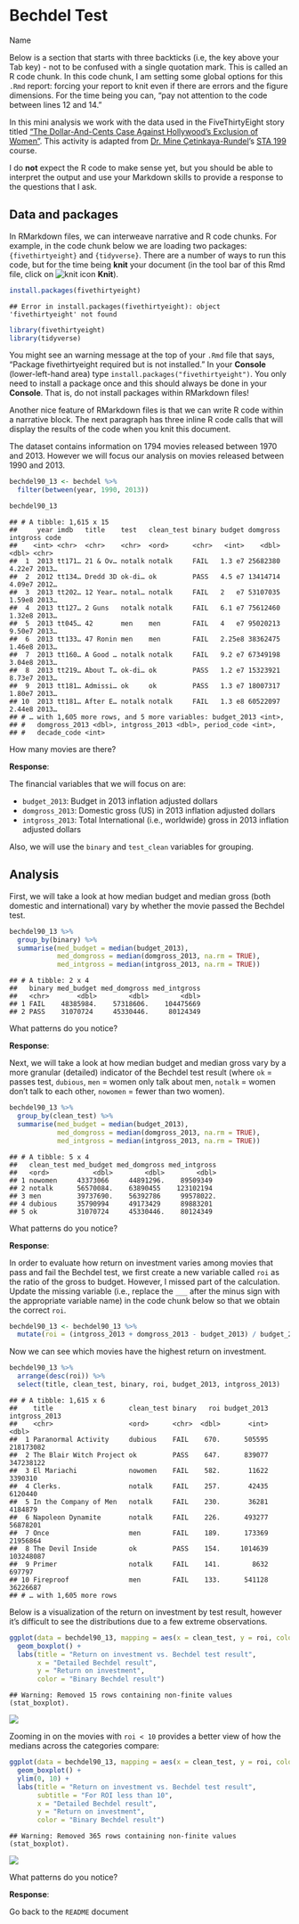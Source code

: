 Bechdel Test
================
Name

Below is a section that starts with three backticks (i.e, the key above
your Tab key) - not to be confused with a single quotation mark. This is
called an R code chunk. In this code chunk, I am setting some global
options for this `.Rmd` report: forcing your report to knit even if
there are errors and the figure dimensions. For the time being you can,
“pay not attention to the code between lines 12 and 14.”

In this mini analysis we work with the data used in the FiveThirtyEight
story titled [“The Dollar-And-Cents Case Against Hollywood’s Exclusion
of
Women”](https://fivethirtyeight.com/features/the-dollar-and-cents-case-against-hollywoods-exclusion-of-women/).
This activity is adapted from [Dr. Mine
Çetinkaya-Rundel](http://www2.stat.duke.edu/~mc301/)’s [STA
199](http://www2.stat.duke.edu/courses/Spring18/Sta199/) course.

I do **not** expect the R code to make sense yet, but you should be able
to interpret the output and use your Markdown skills to provide a
response to the questions that I ask.

## Data and packages

In RMarkdown files, we can interweave narrative and R code chunks. For
example, in the code chunk below we are loading two packages:
`{fivethirtyeight}` and `{tidyverse}`. There are a number of ways to run
this code, but for the time being **knit** your document (in the tool
bar of this Rmd file, click on ![knit icon](README-img/knit-icon.png)
**Knit**).

``` r
install.packages(fivethirtyeight)
```

    ## Error in install.packages(fivethirtyeight): object 'fivethirtyeight' not found

``` r
library(fivethirtyeight)
library(tidyverse)
```

You might see an warning message at the top of your `.Rmd` file that
says, “Package fivethirtyeight required but is not installed.” In your
**Console** (lower-left-hand area) type
`install.packages("fivethirtyeight")`. You only need to install a
package once and this should always be done in your **Console**. That
is, do not install packages within RMarkdown files!

Another nice feature of RMarkdown files is that we can write R code
within a narrative block. The next paragraph has three inline R code
calls that will display the results of the code when you knit this
document.

The dataset contains information on 1794 movies released between 1970
and 2013. However we will focus our analysis on movies released between
1990 and 2013.

``` r
bechdel90_13 <- bechdel %>% 
  filter(between(year, 1990, 2013))

bechdel90_13
```

    ## # A tibble: 1,615 x 15
    ##     year imdb   title    test   clean_test binary budget domgross intgross code 
    ##    <int> <chr>  <chr>    <chr>  <ord>      <chr>   <int>    <dbl>    <dbl> <chr>
    ##  1  2013 tt171… 21 & Ov… notalk notalk     FAIL   1.3 e7 25682380   4.22e7 2013…
    ##  2  2012 tt134… Dredd 3D ok-di… ok         PASS   4.5 e7 13414714   4.09e7 2012…
    ##  3  2013 tt202… 12 Year… notal… notalk     FAIL   2   e7 53107035   1.59e8 2013…
    ##  4  2013 tt127… 2 Guns   notalk notalk     FAIL   6.1 e7 75612460   1.32e8 2013…
    ##  5  2013 tt045… 42       men    men        FAIL   4   e7 95020213   9.50e7 2013…
    ##  6  2013 tt133… 47 Ronin men    men        FAIL   2.25e8 38362475   1.46e8 2013…
    ##  7  2013 tt160… A Good … notalk notalk     FAIL   9.2 e7 67349198   3.04e8 2013…
    ##  8  2013 tt219… About T… ok-di… ok         PASS   1.2 e7 15323921   8.73e7 2013…
    ##  9  2013 tt181… Admissi… ok     ok         PASS   1.3 e7 18007317   1.80e7 2013…
    ## 10  2013 tt181… After E… notalk notalk     FAIL   1.3 e8 60522097   2.44e8 2013…
    ## # … with 1,605 more rows, and 5 more variables: budget_2013 <int>,
    ## #   domgross_2013 <dbl>, intgross_2013 <dbl>, period_code <int>,
    ## #   decade_code <int>

How many movies are there?

**Response**:

The financial variables that we will focus on are:

-   `budget_2013`: Budget in 2013 inflation adjusted dollars
-   `domgross_2013`: Domestic gross (US) in 2013 inflation adjusted
    dollars
-   `intgross_2013`: Total International (i.e., worldwide) gross in 2013
    inflation adjusted dollars

Also, we will use the `binary` and `test_clean` variables for grouping.

## Analysis

First, we will take a look at how median budget and median gross (both
domestic and international) vary by whether the movie passed the Bechdel
test.

``` r
bechdel90_13 %>%
  group_by(binary) %>%
  summarise(med_budget = median(budget_2013),
            med_domgross = median(domgross_2013, na.rm = TRUE),
            med_intgross = median(intgross_2013, na.rm = TRUE))
```

    ## # A tibble: 2 x 4
    ##   binary med_budget med_domgross med_intgross
    ##   <chr>       <dbl>        <dbl>        <dbl>
    ## 1 FAIL    48385984.    57318606.    104475669
    ## 2 PASS    31070724     45330446.     80124349

What patterns do you notice?

**Response**:

Next, we will take a look at how median budget and median gross vary by
a more granular (detailed) indicator of the Bechdel test result (where
`ok` = passes test, `dubious`, `men` = women only talk about men,
`notalk` = women don’t talk to each other, `nowomen` = fewer than two
women).

``` r
bechdel90_13 %>%
  group_by(clean_test) %>%
  summarise(med_budget = median(budget_2013),
            med_domgross = median(domgross_2013, na.rm = TRUE),
            med_intgross = median(intgross_2013, na.rm = TRUE))
```

    ## # A tibble: 5 x 4
    ##   clean_test med_budget med_domgross med_intgross
    ##   <ord>           <dbl>        <dbl>        <dbl>
    ## 1 nowomen     43373066     44891296.    89509349 
    ## 2 notalk      56570084.    63890455    123102194 
    ## 3 men         39737690.    56392786     99578022.
    ## 4 dubious     35790994     49173429     89883201 
    ## 5 ok          31070724     45330446.    80124349

What patterns do you notice?

**Response**:

In order to evaluate how return on investment varies among movies that
pass and fail the Bechdel test, we first create a new variable called
`roi` as the ratio of the gross to budget. However, I missed part of the
calculation. Update the missing variable (i.e., replace the `___` after
the minus sign with the appropriate variable name) in the code chunk
below so that we obtain the correct `roi`.

``` r
bechdel90_13 <- bechdel90_13 %>%
  mutate(roi = (intgross_2013 + domgross_2013 - budget_2013) / budget_2013)
```

Now we can see which movies have the highest return on investment.

``` r
bechdel90_13 %>%
  arrange(desc(roi)) %>% 
  select(title, clean_test, binary, roi, budget_2013, intgross_2013)
```

    ## # A tibble: 1,615 x 6
    ##    title                   clean_test binary   roi budget_2013 intgross_2013
    ##    <chr>                   <ord>      <chr>  <dbl>       <int>         <dbl>
    ##  1 Paranormal Activity     dubious    FAIL    670.      505595     218173082
    ##  2 The Blair Witch Project ok         PASS    647.      839077     347238122
    ##  3 El Mariachi             nowomen    FAIL    582.       11622       3390310
    ##  4 Clerks.                 notalk     FAIL    257.       42435       6120440
    ##  5 In the Company of Men   notalk     FAIL    230.       36281       4184879
    ##  6 Napoleon Dynamite       notalk     FAIL    226.      493277      56878201
    ##  7 Once                    men        FAIL    189.      173369      21956864
    ##  8 The Devil Inside        ok         PASS    154.     1014639     103248087
    ##  9 Primer                  notalk     FAIL    141.        8632        697797
    ## 10 Fireproof               men        FAIL    133.      541128      36226687
    ## # … with 1,605 more rows

Below is a visualization of the return on investment by test result,
however it’s difficult to see the distributions due to a few extreme
observations.

``` r
ggplot(data = bechdel90_13, mapping = aes(x = clean_test, y = roi, color = binary)) +
  geom_boxplot() +
  labs(title = "Return on investment vs. Bechdel test result",
       x = "Detailed Bechdel result",
       y = "Return on investment",
       color = "Binary Bechdel result")
```

    ## Warning: Removed 15 rows containing non-finite values (stat_boxplot).

![](activity01-bechdel-test_files/figure-gfm/unnamed-chunk-7-1.png)<!-- -->

Zooming in on the movies with `roi < 10` provides a better view of how
the medians across the categories compare:

``` r
ggplot(data = bechdel90_13, mapping = aes(x = clean_test, y = roi, color = binary)) +
  geom_boxplot() +
  ylim(0, 10) +
  labs(title = "Return on investment vs. Bechdel test result",
       subtitle = "For ROI less than 10",
       x = "Detailed Bechdel result",
       y = "Return on investment",
       color = "Binary Bechdel result")
```

    ## Warning: Removed 365 rows containing non-finite values (stat_boxplot).

![](activity01-bechdel-test_files/figure-gfm/unnamed-chunk-8-1.png)<!-- -->

What patterns do you notice?

**Response**:

Go back to the `README` document
